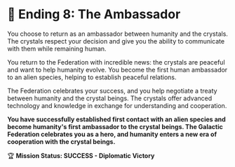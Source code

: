 # 🚀 Ending 8: The Ambassador

You choose to return as an ambassador between humanity and the crystals. The crystals respect your decision and give you the ability to communicate with them while remaining human.

You return to the Federation with incredible news: the crystals are peaceful and want to help humanity evolve. You become the first human ambassador to an alien species, helping to establish peaceful relations.

The Federation celebrates your success, and you help negotiate a treaty between humanity and the crystal beings. The crystals offer advanced technology and knowledge in exchange for understanding and cooperation.

**You have successfully established first contact with an alien species and become humanity's first ambassador to the crystal beings. The Galactic Federation celebrates you as a hero, and humanity enters a new era of cooperation with the crystal beings.**

🏆 **Mission Status: SUCCESS - Diplomatic Victory**
